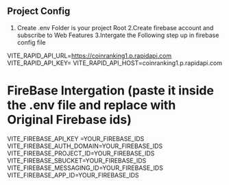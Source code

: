 

## Project Config 

1. Create .env Folder is your project Root
2.Create firebase account and subscribe to Web Features 
3.Intergate the Following step up in firebase config file

<!-- ENV -->
VITE_RAPID_API_URL=https://coinranking1.p.rapidapi.com
VITE_RAPID_API_KEY=
VITE_RAPID_API_HOST=coinranking1.p.rapidapi.com

# FireBase Intergation  (paste it inside the .env file and replace with Original Firebase ids)
VITE_FIREBASE_API_KEY =YOUR_FIREBASE_IDS
VITE_FIREBASE_AUTH_DOMAIN=YOUR_FIREBASE_IDS
VITE_FIREBASE_PROJECT_ID=YOUR_FIREBASE_IDS
VITE_FIREBASE_SBUCKET=YOUR_FIREBASE_IDS
VITE_FIREBASE_MESSAGING_ID=YOUR_FIREBASE_IDS
VITE_FIREBASE_APP_ID=YOUR_FIREBASE_IDS